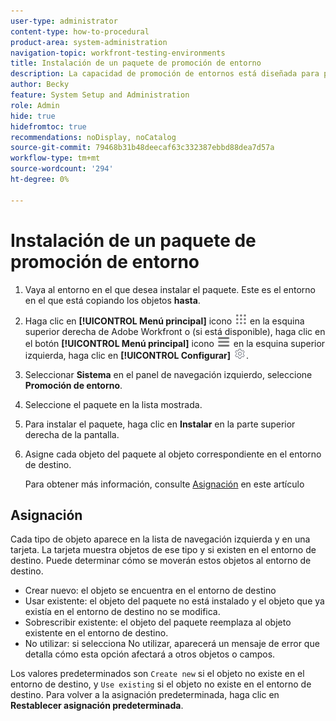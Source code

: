 ```yaml
---
user-type: administrator
content-type: how-to-procedural
product-area: system-administration
navigation-topic: workfront-testing-environments
title: Instalación de un paquete de promoción de entorno
description: La capacidad de promoción de entornos está diseñada para proporcionar la capacidad de mover objetos relacionados con la configuración de un entorno a otro. Obtenga información sobre cómo instalar un paquete de promoción de entorno en un entorno de destino.
author: Becky
feature: System Setup and Administration
role: Admin
hide: true
hidefromtoc: true
recommendations: noDisplay, noCatalog
source-git-commit: 79468b31b48deecaf63c332387ebbd88dea7d57a
workflow-type: tm+mt
source-wordcount: '294'
ht-degree: 0%

---
```


# Instalación de un paquete de promoción de entorno


1. Vaya al entorno en el que desea instalar el paquete. Este es el entorno en el que está copiando los objetos **hasta**.
1. Haga clic en **[!UICONTROL Menú principal]** icono ![Menú principal](/help/_includes/assets/main-menu-icon.png) en la esquina superior derecha de Adobe Workfront o (si está disponible), haga clic en el botón **[!UICONTROL Menú principal]** icono ![Menú principal](/help/_includes/assets/main-menu-icon-left-nav.png) en la esquina superior izquierda, haga clic en **[!UICONTROL Configurar]** ![Icono de configuración](/help/_includes/assets/gear-icon-setup.png).
1. Seleccionar **Sistema** en el panel de navegación izquierdo, seleccione **Promoción de entorno**.
1. Seleccione el paquete en la lista mostrada.
1. Para instalar el paquete, haga clic en **Instalar** en la parte superior derecha de la pantalla.
1. Asigne cada objeto del paquete al objeto correspondiente en el entorno de destino.

   Para obtener más información, consulte [Asignación](#mapping) en este artículo


## Asignación

Cada tipo de objeto aparece en la lista de navegación izquierda y en una tarjeta. La tarjeta muestra objetos de ese tipo y si existen en el entorno de destino. Puede determinar cómo se moverán estos objetos al entorno de destino.

* Crear nuevo: el objeto se encuentra en el entorno de destino
* Usar existente: el objeto del paquete no está instalado y el objeto que ya existía en el entorno de destino no se modifica.
* Sobrescribir existente: el objeto del paquete reemplaza al objeto existente en el entorno de destino.
* No utilizar: si selecciona No utilizar, aparecerá un mensaje de error que detalla cómo esta opción afectará a otros objetos o campos.

Los valores predeterminados son `Create new` si el objeto no existe en el entorno de destino, y `Use existing` si el objeto no existe en el entorno de destino. Para volver a la asignación predeterminada, haga clic en **Restablecer asignación predeterminada**.



<!--
## Collisions

A collision occurs when <!--???--.

In Workfront, a potential collision is marked with a blue dot. You can select 

You can select whether to show all package contents, or collisions only.
-->

